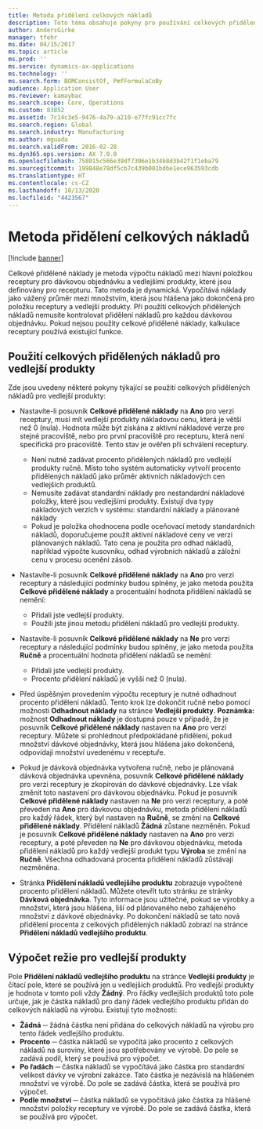 ```yaml
---
title: Metoda přidělení celkových nákladů
description: Toto téma obsahuje pokyny pro používání celkových přidělených nákladů. Celkové přidělené náklady je metoda výpočtu nákladů mezi hlavní položkou receptury pro dávkovou objednávku a vedlejšími produkty, které jsou definovány pro recepturu.
author: AndersGirke
manager: tfehr
ms.date: 04/15/2017
ms.topic: article
ms.prod: ''
ms.service: dynamics-ax-applications
ms.technology: ''
ms.search.form: BOMConsistOf, PmfFormulaCoBy
audience: Application User
ms.reviewer: kamaybac
ms.search.scope: Core, Operations
ms.custom: 83852
ms.assetid: 7c14c3e5-9476-4a79-a210-e77fc91cc7fc
ms.search.region: Global
ms.search.industry: Manufacturing
ms.author: mguada
ms.search.validFrom: 2016-02-28
ms.dyn365.ops.version: AX 7.0.0
ms.openlocfilehash: 758015c566e39df7306e1b34b8d3b42f1f1eba79
ms.sourcegitcommit: 199848e78df5cb7c439b001bdbe1ece963593cdb
ms.translationtype: HT
ms.contentlocale: cs-CZ
ms.lasthandoff: 10/13/2020
ms.locfileid: "4423567"
---
```

# <a name="total-cost-allocation-method"></a>Metoda přidělení celkových nákladů

[!include [banner](../includes/banner.md)]

Celkové přidělené náklady je metoda výpočtu nákladů mezi hlavní položkou receptury pro dávkovou objednávku a vedlejšími produkty, které jsou definovány pro recepturu. Tato metoda je dynamická. Vypočítává náklady jako vážený průměr mezi množstvím, která jsou hlášena jako dokončená pro položku receptury a vedlejší produkty. Při použití celkových přidělených nákladů nemusíte kontrolovat přidělení nákladů pro každou dávkovou objednávku. Pokud nejsou použity celkové přidělené náklady, kalkulace receptury používá existující funkce.

## <a name="using-tca-for-coproducts"></a>Použití celkových přidělených nákladů pro vedlejší produkty
Zde jsou uvedeny některé pokyny týkající se použití celkových přidělených nákladů pro vedlejší produkty:

-   Nastavíte-li posuvník **Celkové přidělené náklady** na **Ano** pro verzi receptury, musí mít vedlejší produkty nákladovou cenu, která je větší než 0 (nula). Hodnota může být získána z aktivní nákladové verze pro stejné pracoviště, nebo pro první pracoviště pro recepturu, která není specifická pro pracoviště. Tento stav je ověřen při schválení receptury.

    -   Není nutné zadávat procento přidělených nákladů pro vedlejší produkty ručně. Místo toho systém automaticky vytvoří procento přidělených nákladů jako průměr aktivních nákladových cen vedlejších produktů. 
    -   Nemusíte zadávat standardní náklady pro nestandardní nákladové položky, které jsou vedlejšími produkty. Existují dva typy nákladových verzích v systému: standardní náklady a plánované náklady 
    -   Pokud je položka ohodnocena podle oceňovací metody standardních nákladů, doporučujeme použít aktivní nákladové ceny ve verzi plánovaných nákladů. Tato cena je použita pro odhad nákladů, například výpočte kusovníku, odhad výrobních nákladů a záložní cenu v procesu ocenění zásob. 

-   Nastavíte-li posuvník **Celkové přidělené náklady** na **Ano** pro verzi receptury a následující podmínky budou splněny, je jako metoda použita **Celkové přidělené náklady** a procentuální hodnota přidělení nákladů se nemění:
    -   Přidali jste vedlejší produkty.
    -   Použili jste jinou metodu přidělení nákladů pro vedlejší produkty.
-   Nastavíte-li posuvník **Celkové přidělené náklady** na **Ne** pro verzi receptury a následující podmínky budou splněny, je jako metoda použita **Ručně** a procentuální hodnota přidělení nákladů se nemění:
    -   Přidali jste vedlejší produkty.
    -   Procento přidělení nákladů je vyšší než 0 (nula).
-   Před úspěšným provedením výpočtu receptury je nutné odhadnout procento přidělení nákladů. Tento krok lze dokončit ručně nebo pomocí možnosti **Odhadnout náklady** na stránce **Vedlejší produkty**. **Poznámka:** možnost **Odhadnout náklady** je dostupná pouze v případě, že je posuvník **Celkové přidělené náklady** nastaven na **Ano** pro verzi receptury. Můžete si prohlédnout předpokládané přidělení, pokud množství dávkové objednávky, která jsou hlášena jako dokončená, odpovídají množství uvedenému v receptuře.
-   Pokud je dávková objednávka vytvořena ručně, nebo je plánovaná dávková objednávka upevněna, posuvník **Celkové přidělené náklady** pro verzi receptury je zkopírován do dávkové objednávky. Lze však změnit toto nastavení pro dávkovou objednávku. Pokud je posuvník **Celkové přidělené náklady** nastaven na **Ne** pro verzi receptury, a poté převeden na **Ano** pro dávkovou objednávku, metoda přidělení nákladů pro každý řádek, který byl nastaven na **Ručně**, se změní na **Celkové přidělené náklady**. Přidělení nákladů **Žádná** zůstane nezměněn. Pokud je posuvník **Celkové přidělené náklady** nastaven na **Ano** pro verzi receptury, a poté převeden na **Ne** pro dávkovou objednávku, metoda přidělení nákladů pro každý vedlejší produkt typu **Výroba** se změní na **Ručně**. Všechna odhadovaná procenta přidělení nákladů zůstávají nezměněna.
-   Stránka **Přidělení nákladů vedlejšího produktu** zobrazuje vypočtené procento přidělení nákladů. Můžete otevřít tuto stránku ze stránky **Dávková objednávka**. Tyto informace jsou užitečné, pokud se výrobky a množství, která jsou hlášena, liší od plánovaného nebo zahájeného množství z dávkové objednávky. Po dokončení nákladů se tato nová přidělení procenta z celkových přidělených nákladů zobrazí na stránce **Přidělení nákladů vedlejšího produktu**.

## <a name="calculating-the-burden-for-byproducts"></a>Výpočet režie pro vedlejší produkty
Pole **Přidělení nákladů vedlejšího produktu** na stránce **Vedlejší produkty** je čítací pole, které se používá jen u vedlejších produktů. Pro vedlejší produkty je hodnota v tomto poli vždy **Žádný**. Pro řádky vedlejších produktů toto pole určuje, jak je částka nákladů pro daný řádek vedlejšího produktu přidán do celkových nákladů na výrobu. Existují tyto možnosti:

-   **Žádná** ─ žádná částka není přidána do celkových nákladů na výrobu pro tento řádek vedlejšího produktu.
-   **Procento** ─ částka nákladů se vypočítá jako procento z celkových nákladů na suroviny, které jsou spotřebovány ve výrobě. Do pole se zadává podíl, který se používá pro výpočet.
-   **Po řadách** ─ částka nákladů se vypočítává jako částka pro standardní velikost dávky ve výrobní zakázce. Tato částka je nezávislá na hlášeném množství ve výrobě. Do pole se zadává částka, která se používá pro výpočet.
-   **Podle množství** ─ částka nákladů se vypočítává jako částka za hlášené množství položky receptury ve výrobě. Do pole se zadává částka, která se používá pro výpočet.




